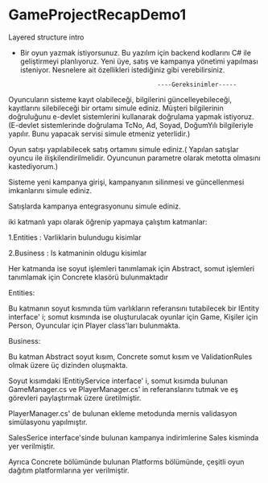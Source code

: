 # GameProjectRecapDemo1
Layered structure intro

* Bir oyun yazmak istiyorsunuz. Bu yazılım için backend kodlarını C# ile geliştirmeyi planlıyoruz. Yeni üye, satış ve kampanya yönetimi yapılması isteniyor. Nesnelere ait özellikleri istediğiniz gibi verebilirsiniz.

                                            ----Gereksinimler-----

Oyuncuların sisteme kayıt olabileceği, bilgilerini güncelleyebileceği, kayıtlarını silebileceği bir ortamı simule ediniz. Müşteri bilgilerinin doğruluğunu e-devlet sistemlerini kullanarak doğrulama yapmak istiyoruz. (E-devlet sistemlerinde doğrulama TcNo, Ad, Soyad, DoğumYılı bilgileriyle yapılır. Bunu yapacak servisi simule etmeniz yeterlidir.)

Oyun satışı yapılabilecek satış ortamını simule ediniz.( Yapılan satışlar oyuncu ile ilişkilendirilmelidir. Oyuncunun parametre olarak metotta olmasını kastediyorum.)

Sisteme yeni kampanya girişi, kampanyanın silinmesi ve güncellenmesi imkanlarını simule ediniz.

Satışlarda kampanya entegrasyonunu simule ediniz.

iki katmanlı yapı olarak öğrenip yapmaya çalıştım 
katmanlar:

1.Entities : Varliklarin bulundugu kisimlar

2.Business : Is katmaninin oldugu kisimlar

Her katmanda ise soyut işlemleri tanımlamak için Abstract, somut işlemleri tanımlamak için Concrete klasörü bulunmaktadır

Entities:

Bu katmanın soyut kısmında tüm varlıkların referansını tutabilecek bir IEntity interface' i; somut kısmında ise oluşturulacak oyunlar için Game, Kişiler için Person, Oyuncular için Player class'ları bulunmakta.

Business:

Bu katman Abstract soyut kısım, Concrete somut kısım ve ValidationRules olmak üzere üç dizinden oluşmakta.

Soyut kısımdaki IEntitiyService interface' i, somut kısımda bulunan GameManager.cs ve PlayerManager.cs' in referanslarını tutmak ve eş görevleri paylaştırmak üzere üretilmiştir.

PlayerManager.cs' de bulunan ekleme metodunda mernis validasyon simülasyonu yapılmıştır.

 SalesSerice interface'sinde bulunan kampanya indirimlerine Sales kisminda yer verilmiştir.

Ayrıca Concrete bölümünde bulunan Platforms bölümünde, çeşitli oyun dağıtım platformlarına yer verilmiştir.
